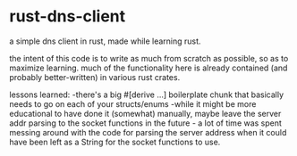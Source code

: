 # rust-dns-client
a simple dns client in rust, made while learning rust.

the intent of this code is to write as much from scratch as possible, so as to maximize learning.
much of the functionality here is already contained (and probably better-written) in various rust crates.

lessons learned:
-there's a big #[derive ...] boilerplate chunk that basically needs to go on each of your structs/enums
-while it might be more educational to have done it (somewhat) manually, maybe leave the server addr parsing to the socket functions in the future - a lot of time was spent messing around with the code for parsing the server address when it could have been left as a String for the socket functions to use.
